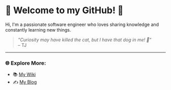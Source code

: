 # 👋 Welcome to my GitHub! 🚀

Hi, I'm a passionate software engineer who loves sharing knowledge and constantly learning new things.

> *"Curiosity may have killed the cat, but I have that dog in me! 🐺"*  
> – TJ

---

### 🌐 Explore More:
- 📚 [My Wiki](https://wiki.marceloborges.dev)  
- ✍️ [My Blog](https://marceloborges.dev)
